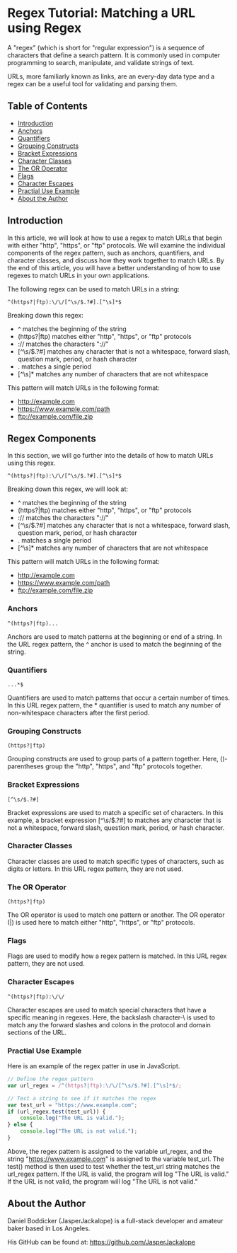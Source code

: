 # Regex Tutorial: Matching a URL using Regex

A "regex" (which is short for "regular expression") is a sequence of characters that define a search pattern. It is commonly used in computer programming to search, manipulate, and validate strings of text. 

URLs, more familiarly known as links, are an every-day data type and a regex can be a useful tool for validating and parsing them.


## Table of Contents

- [Introduction](#introduction)
- [Anchors](#anchors)
- [Quantifiers](#quantifiers)
- [Grouping Constructs](#grouping-constructs)
- [Bracket Expressions](#bracket-expressions)
- [Character Classes](#character-classes)
- [The OR Operator](#the-or-operator)
- [Flags](#flags)
- [Character Escapes](#character-escapes)
- [Practial Use Example](#practice-use-example)
- [About the Author](#about-the-author)


## Introduction

In this article, we will look at how to use a regex to match URLs that begin with either "http", "https", or "ftp" protocols. We will examine the individual components of the regex pattern, such as anchors, quantifiers, and character classes, and discuss how they work together to match URLs. By the end of this article, you will have a better understanding of how to use regexes to match URLs in your own applications.

The following regex can be used to match URLs in a string:

```regex
^(https?|ftp):\/\/[^\s/$.?#].[^\s]*$
```

Breaking down this regex:

- ^ matches the beginning of the string
- (https?|ftp) matches either "http", "https", or "ftp" protocols
- :\/\/ matches the characters "://"
- [^\s/$.?#] matches any character that is not a whitespace, forward slash, question mark, period, or hash character
- . matches a single period
- [^\s]* matches any number of characters that are not whitespace

This pattern will match URLs in the following format:

- http://example.com
- https://www.example.com/path
- ftp://example.com/file.zip


## Regex Components

In this section, we will go further into the details of how to match URLs using this regex.

```regex
^(https?|ftp):\/\/[^\s/$.?#].[^\s]*$
```

Breaking down this regex, we will look at:

- ^ matches the beginning of the string
- (https?|ftp) matches either "http", "https", or "ftp" protocols
- :\/\/ matches the characters "://"
- [^\s/$.?#] matches any character that is not a whitespace, forward slash, question mark, period, or hash character
- . matches a single period
- [^\s]* matches any number of characters that are not whitespace

This pattern will match URLs in the following format:

- http://example.com
- https://www.example.com/path
- ftp://example.com/file.zip


### Anchors

```regex
^(https?|ftp)...
```

Anchors are used to match patterns at the beginning or end of a string. In the URL regex pattern, the ^ anchor is used to match the beginning of the string.


### Quantifiers

```regex
...*$
```

Quantifiers are used to match patterns that occur a certain number of times. In this URL regex pattern, the * quantifier is used to match any number of non-whitespace characters after the first period.


### Grouping Constructs

```regex
(https?|ftp)
```

Grouping constructs are used to group parts of a pattern together. Here, ()-parentheses group the "http", "https", and "ftp" protocols together.


### Bracket Expressions

```regex
[^\s/$.?#]
```

Bracket expressions are used to match a specific set of characters. In this example, a bracket expression [^\s/$.?#] to matches any character that is not a whitespace, forward slash, question mark, period, or hash character.


### Character Classes

Character classes are used to match specific types of characters, such as digits or letters. In this URL regex pattern, they are not used.


### The OR Operator

```regex
(https?|ftp)
```

The OR operator is used to match one pattern or another. The OR operator (|) is used here to match either "http", "https", or "ftp" protocols.

### Flags

Flags are used to modify how a regex pattern is matched. In this URL regex pattern, they are not used.


### Character Escapes

```regex
^(https?|ftp):\/\/
```

Character escapes are used to match special characters that have a specific meaning in regexes. Here, the backslash character-\ is used to match any the forward slashes and colons in the protocol and domain sections of the URL.


### Practial Use Example

Here is an example of the regex patter in use in JavaScript.

```javascript
// Define the regex pattern
var url_regex = /^(https?|ftp):\/\/[^\s/$.?#].[^\s]*$/;

// Test a string to see if it matches the regex
var test_url = "https://www.example.com";
if (url_regex.test(test_url)) {
    console.log("The URL is valid.");
} else {
    console.log("The URL is not valid.");
}
```

Above, the regex pattern is assigned to the variable url_regex, and the string "https://www.example.com" is assigned to the variable test_url. The test() method is then used to test whether the test_url string matches the url_regex pattern. If the URL is valid, the program will log "The URL is valid." If the URL is not valid, the program will log "The URL is not valid."

## About the Author

Daniel Boddicker (JasperJackalope) is a full-stack developer and amateur baker based in Los Angeles. 

His GitHub can be found at: https://github.com/JasperJackalope